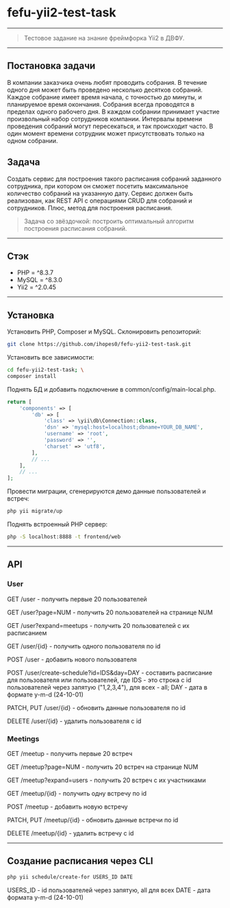  # fefu-yii2-test-task
***
>Тестовое задание на знание фреймфорка Yii2 в ДВФУ.
***
## Постановка задачи
В компании заказчика очень любят проводить собрания. В течение одного дня может быть проведено несколько десятков собраний.
Каждое собрание имеет время начала, с точностью до минуты, и планируемое время окончания. Собрания всегда проводятся в пределах одного рабочего дня.
В каждом собрании принимает участие произвольный набор сотрудников компании.
Интервалы времени проведения собраний могут пересекаться, и так происходит часто. В один момент времени сотрудник может присутствовать только на одном собрании.
## Задача
Создать сервис для построения такого расписания собраний заданного сотрудника, при котором он сможет посетить максимальное количество собраний на указанную дату.
Сервис должен быть реализован, как REST API с операциями CRUD для собраний и сотрудников. Плюс, метод для построения расписания.

>Задача со звёздочкой: построить оптимальный алгоритм построения расписания собраний.
***
## Стэк
- PHP = ^8.3.7
- MySQL = ^8.3.0
- Yii2 = ^2.0.45
***
## Установка
Установить PHP, Composer и MySQL.
Склонировить репозиторий:
```bash
git clone https://github.com/ihopes0/fefu-yii2-test-task.git
```
Установить все зависимости:
```bash
cd fefu-yii2-test-task; \
composer install
```
Поднять БД и добавить подключение в common/config/main-local.php.
```php
return [
    'components' => [
        'db' => [
            'class' => \yii\db\Connection::class,
            'dsn' => 'mysql:host=localhost;dbname=YOUR_DB_NAME',
            'username' => 'root',
            'password' => '',
            'charset' => 'utf8',
        ],
        // ...
    ],
    // ...
];
```
Провести миграции, сгенерируются демо данные пользователей и встреч:
```bash
php yii migrate/up
```
Поднять встроенный PHP сервер:
```bash
php -S localhost:8888 -t frontend/web
```
***
## API
### User
GET /user - получить первые 20 пользователей

GET /user?page=NUM - получить 20 пользователей на странице NUM

GET /user?expand=meetups - получить 20 пользователей с их расписанием

GET /user/{id} - получить одного пользователя по id

POST /user - добавить нового пользователя

POST /user/create-schedule?id=IDS&day=DAY - составить расписание для пользователя или пользователей, где IDS - это строка с id пользователей через запятую ("1,2,3,4"), для всех - all; DAY - дата в формате y-m-d (24-10-01)

PATCH, PUT /user/{id} - обновить данные пользователя по id

DELETE /user/{id} - удалить пользователя с id

### Meetings
GET /meetup - получить первые 20 встреч

GET /meetup?page=NUM - получить 20 встреч на странице NUM

GET /meetup?expand=users - получить 20 встреч с их 
 участниками

GET /meetup/{id} - получить одну встречу по id

POST /meetup - добавить новую встречу

PATCH, PUT /meetup/{id} - обновить данные встречи по id

DELETE /meetup/{id} - удалить встречу с id
***
## Создание расписания через CLI
```bash
php yii schedule/create-for USERS_ID DATE
```
USERS_ID - id пользователей через запятую, all для всех
DATE - дата формата y-m-d (24-10-01)
